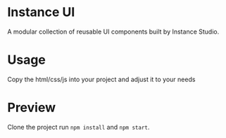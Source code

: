 # Instance UI

A modular collection of reusable UI components built by Instance Studio.

# Usage

Copy the html/css/js into your project and adjust it to your needs

# Preview

Clone the project run `npm install` and `npm start`.
